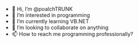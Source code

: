 - 👋 Hi, I’m @poalchTRUNK
- 👀 I’m interested in programming
- 🌱 I’m currently learning VB.NET
- 💞️ I’m looking to collaborate on anything
- 📫 How to reach me programming professionally?

<!---
poalchTRUNK/poalchTRUNK is a ✨ special ✨ repository because its `README.md` (this file) appears on your GitHub profile.
You can click the Preview link to take a look at your changes.
--->
